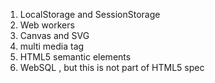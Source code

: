1. LocalStorage and SessionStorage
2. Web workers
3. Canvas and SVG
4. multi media tag 
5. HTML5 semantic elements
6. WebSQL , but this is not part of HTML5 spec